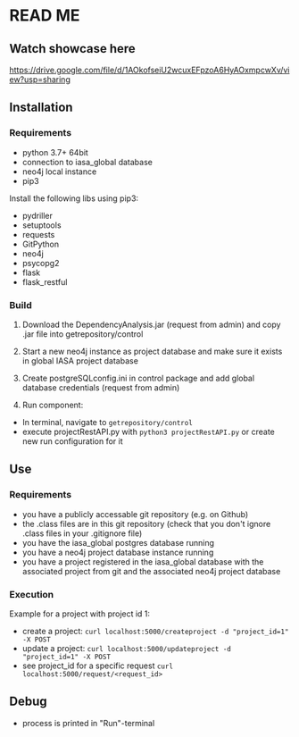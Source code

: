 # READ ME

## Watch showcase here
https://drive.google.com/file/d/1AOkofseiU2wcuxEFpzoA6HyAOxmpcwXv/view?usp=sharing

## Installation 

### Requirements
* python 3.7+ 64bit
* connection to iasa_global database 
* neo4j local instance 
* pip3 

Install the following libs using pip3: 
* pydriller 
* setuptools 
* requests
* GitPython
* neo4j 
* psycopg2
* flask 
* flask_restful

### Build

1. Download the DependencyAnalysis.jar (request from admin) and copy .jar file into getrepository/control 

2. Start a new neo4j instance as project database and make sure it exists in global IASA project database 

3. Create postgreSQLconfig.ini in control package and add global database credentials (request from admin)

4. Run component: 
* In terminal, navigate to `getrepository/control`
* execute projectRestAPI.py with `python3 projectRestAPI.py` or create new run configuration for it

## Use 
### Requirements
* you have a publicly accessable git repository (e.g. on Github)
* the .class files are in this git repository (check that you don't ignore .class files in your .gitignore file)
* you have the iasa_global postgres database running 
* you have a neo4j project database instance running 
* you have a project registered in the iasa_global database with the associated project from git and the associated neo4j project database

### Execution 
Example for a project with project id 1: 
* create a project: `curl localhost:5000/createproject -d "project_id=1" -X POST`
* update a project: `curl localhost:5000/updateproject -d "project_id=1" -X POST`
* see project_id for a specific request `curl localhost:5000/request/<request_id>`

## Debug 
* process is printed in "Run"-terminal 




